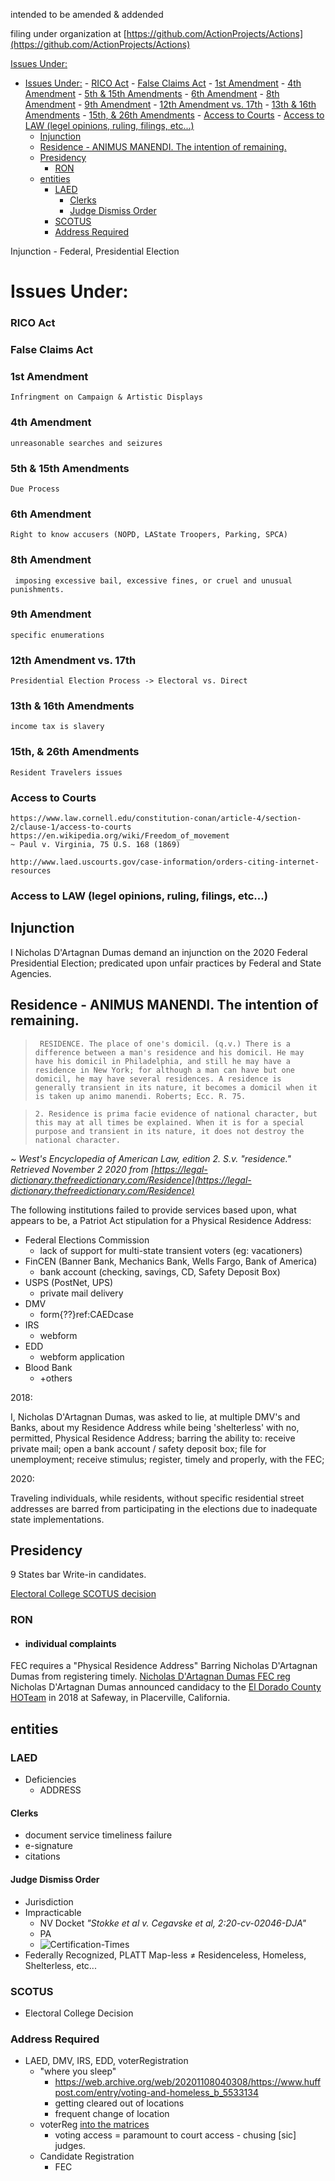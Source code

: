 intended to be amended & addended

filing under organization at [https://github.com/ActionProjects/Actions](https://github.com/ActionProjects/Actions)

[Issues Under:](#issues-under)
- [Issues Under:](#issues-under)
		- [RICO Act](#rico-act)
		- [False Claims Act](#false-claims-act)
		- [1st Amendment](#1st-amendment)
		- [4th Amendment](#4th-amendment)
		- [5th & 15th Amendments](#5th--15th-amendments)
		- [6th Amendment](#6th-amendment)
		- [8th Amendment](#8th-amendment)
		- [9th Amendment](#9th-amendment)
		- [12th Amendment vs. 17th](#12th-amendment-vs-17th)
		- [13th & 16th Amendments](#13th--16th-amendments)
		- [15th, & 26th Amendments](#15th--26th-amendments)
		- [Access to Courts](#access-to-courts)
		- [Access to LAW (legel opinions, ruling, filings, etc...)](#access-to-law-legel-opinions-ruling-filings-etc)
	- [Injunction](#injunction)
	- [Residence - ANIMUS MANENDI. The intention of remaining.](#residence---animus-manendi-the-intention-of-remaining)
	- [Presidency](#presidency)
		- [RON](#ron)
	- [entities](#entities)
		- [LAED](#laed)
			- [Clerks](#clerks)
			- [Judge Dismiss Order](#judge-dismiss-order)
		- [SCOTUS](#scotus)
		- [Address Required](#address-required)


Injunction - Federal, Presidential Election



# Issues Under:
### RICO Act
### False Claims Act
### 1st Amendment
	Infringment on Campaign & Artistic Displays
### 4th Amendment
	unreasonable searches and seizures
### 5th & 15th Amendments
	Due Process	
### 6th Amendment
	Right to know accusers (NOPD, LAState Troopers, Parking, SPCA)
### 8th Amendment
	 imposing excessive bail, excessive fines, or cruel and unusual punishments.
### 9th Amendment
	specific enumerations
### 12th Amendment vs. 17th
	Presidential Election Process -> Electoral vs. Direct
### 13th & 16th Amendments
	income tax is slavery
### 15th, & 26th Amendments
	Resident Travelers issues
### Access to Courts
	https://www.law.cornell.edu/constitution-conan/article-4/section-2/clause-1/access-to-courts
	https://en.wikipedia.org/wiki/Freedom_of_movement
	~ Paul v. Virginia, 75 U.S. 168 (1869)

	http://www.laed.uscourts.gov/case-information/orders-citing-internet-resources
### Access to LAW (legel opinions, ruling, filings, etc...)

## Injunction

I Nicholas D'Artagnan Dumas demand an injunction on the 2020 Federal Presidential Election; predicated upon unfair practices by Federal and State Agencies.

## Residence - ANIMUS MANENDI. The intention of remaining.

>      RESIDENCE. The place of one's domicil. (q.v.) There is a difference between a man's residence and his domicil. He may have his domicil in Philadelphia, and still he may have a residence in New York; for although a man can have but one domicil, he may have several residences. A residence is generally transient in its nature, it becomes a domicil when it is taken up animo manendi. Roberts; Ecc. R. 75.

>     2. Residence is prima facie evidence of national character, but this may at all times be explained. When it is for a special purpose and transient in its nature, it does not destroy the national character.
*~ West's Encyclopedia of American Law, edition 2. S.v. "residence." Retrieved November 2 2020 from [https://legal-dictionary.thefreedictionary.com/Residence](https://legal-dictionary.thefreedictionary.com/Residence)*


The following institutions failed to provide services based upon, what appears to be, a Patriot Act stipulation for a Physical Residence Address: 
- Federal Elections Commission
  - lack of support for multi-state transient voters (eg: vacationers)
- FinCEN (Banner Bank, Mechanics Bank, Wells Fargo, Bank of America)
  - bank account (checking, savings, CD, Safety Deposit Box)
- USPS (PostNet, UPS)
  - private mail delivery
- DMV
  - form{??}ref:CAEDcase
- IRS
  - webform
- EDD
  - webform application
- Blood Bank
  - +others

2018:

I, Nicholas D'Artagnan Dumas, was asked to lie, at multiple DMV's and Banks, about my Residence Address while being 'shelterless' with no, permitted, Physical Residence Address; barring the ability to: receive private mail; open a bank account / safety deposit box; file for unemployment; receive stimulus; register, timely and properly, with the FEC;

2020:

Traveling individuals, while residents, without specific residential street addresses are barred from participating in the elections due to inadequate state implementations.

## Presidency

9 States bar Write-in candidates.

[Electoral College SCOTUS decision](https://github.com/ActionProjects/Actions/blob/main/actions/pages/theSuits/some-Duplicates/SCOTUS_decision_deficiencies-v.2.md#scotus-electoral-college-decision)

### RON

- #### individual complaints

<!-- Supplemental information can be found on confiscated hardware by the NOPD; after the police shooting on Royal Street in New Orleans, Louisiana https://mobile.twitter.com/wwltv/status/1322369591885090817?s=10 @ https://www.youtube.com/watch?v=7cezZkvw718 see me recording w/ Adeline (the puppy). -->

FEC requires a "Physical Residence Address" Barring Nicholas D'Artagnan Dumas from registering timely.
[Nicholas D'Artagnan Dumas FEC reg](https://www.fec.gov/data/candidate/P00017343/?cycle=2020&election_full=true)
Nicholas D'Artagnan Dumas announced candidacy to the [El Dorado County HOTeam](https://www.counties.org/post/el-dorado-countys-homeless-outreach-team) in 2018 at Safeway, in Placerville, California.

<!-- Original Compilation / Composition with NOPD Detectives; after, device confiscated for video retrieval of NOLA Police Involved Shooting on 10/30/2020 at Royal Street. -->

## entities

### LAED

- Deficiencies
  - ADDRESS

#### Clerks

- document service timeliness failure
- e-signature
- citations

#### Judge Dismiss Order

- Jurisdiction
- Impracticable
  - NV Docket *"Stokke et al v. Cegavske et al, 2:20-cv-02046-DJA"*
  - PA
  - ![Certification-Times](/actions/pages/theSuits/Complaints/Presidential_Campaign/Election-Certification.PNG)
- Federally Recognized, PLATT Map-less ≠ Residenceless, Homeless, Shelterless, etc...

### SCOTUS

- Electoral College Decision

### Address Required
- LAED, DMV, IRS, EDD, voterRegistration
  - "where you sleep"
    - https://web.archive.org/web/20201108040308/https://www.huffpost.com/entry/voting-and-homeless_b_5533134
    - getting cleared out of locations
    - frequent change of location
  - voterReg [into the matrices](https://docs.google.com/spreadsheets/d/11BQV6dw4WY2neblNqhRKdZolpbf4zc49yi7NcvXTuB0/edit?usp=drivesdk
)
    - voting access = paramount to court access - chusing [sic] judges.
  - Candidate Registration
    - FEC
